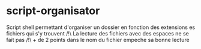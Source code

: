 # script-organisator
Script shell permettant d'organiser un dossier en fonction des extensions es fichiers qui s'y trouvent
/!\ La lecture des fichiers avec des espaces ne se fait pas 
/!\ + de 2 points dans le nom du fichier empeche sa bonne lecture  
